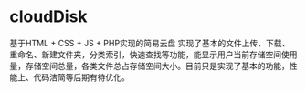 # cloudDisk
基于HTML + CSS + JS + PHP实现的简易云盘 
实现了基本的文件上传、下载、重命名、新建文件夹，分类索引，快速查找等功能，能显示用户当前存储空间使用量，存储空间总量，各类文件总占存储空间大小。目前只是实现了基本的功能，性能上、代码洁简等后期有待优化。

